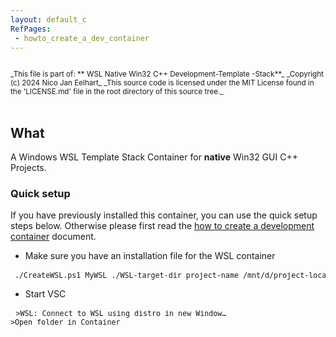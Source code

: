 ```yaml
---
layout: default_c
RefPages:
 - howto_create_a_dev_container
--- 
```


<small>
<br>
_This file is part of: ** WSL Native Win32 C++ Development-Template -Stack**_
_Copyright (c) 2024 Nico Jan Eelhart_
_This source code is licensed under the MIT License found in the  'LICENSE.md' file in the root directory of this source tree._
</small>
<br><br>

## What
A Windows WSL Template Stack Container for **native** Win32 GUI C++ Projects.

### Quick setup
If you have previously installed this container, you can use the quick setup steps below. Otherwise please first read the [how to create a development container](https://nicojane.github.io/APP-X11-Forward-win32-CPP-Development-Template-Stack/Howtos/howto_create_a_dev_container) document.
- Make sure you have an installation file for the WSL container
<pre class="nje-cmd-one-line"><small> ./CreateWSL.ps1 MyWSL ./WSL-target-dir project-name /mnt/d/project-location ./folder-to-your-installation/install.tar.g </small> </pre>
- Start VSC

 <pre class="nje-cmd-multi-line"> <small>>WSL: Connect to WSL using distro in new Window…
>Open folder in Container  </small></pre>

